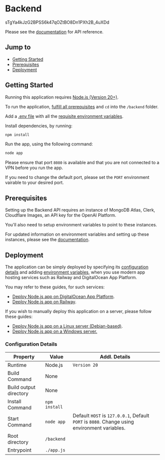 # Backend


sTgYa4kJzG2BPSS6k47qOZtBO8Dn1PXh2B_4uXDd

Please see the [documentation](https://dhruv-tech.gitbook.io/ninjachefs/backend-api/api-reference) for API reference.

## Jump to

* [Getting Started](README.md#getting-started)
* [Prerequisites](README.md#prerequisites)
* [Deployment](README.md##deployment)

## Getting Started

Running this application requires [Node.js (Version 20+)](https://nodejs.org/en/download/).&#x20;

To run the application, [fulfill all prerequisites](./#prerequisites) and `cd` into the `/backend` folder.&#x20;

Add a [.env file](https://dev.to/dallington256/how-to-use-env-file-in-nodejs-578h) with all the [requisite environment variables](./#prerequisites).

Install dependencies, by running:

```bash
npm install
```

Run the app, using the following command:

```bash
node app
```

Please ensure that port `8080` is available and that you are not connected to a VPN before you run the app.&#x20;

If you need to change the default port, please set the `PORT` environment vairable to your desired port.

## Prerequisites

Setting up the Backend API requires an instance of MongoDB Atlas, Clerk, Cloudflare Images, an API key for the OpenAI Platform.

You'll also need to setup environment variables to point to these instances.

For updated information on environment variables and setting up these instances, please see the [documentation](https://dhruv-tech.gitbook.io/ninjachefs/backend-api#prerequisites).

## Deployment

The application can be simply deployed by specifying its [configuration details](./#configuration-details) and adding [environment variables](./#prerequisites), when you use modern app hosting services such as Railway and DigitalOcean App Platform.

You may refer to these guides, for such services:

* [Deploy Node.js app on DigitalOcean App Platform](https://www.youtube.com/watch?v=4hdDDPLvpnQ).
* [Deploy Node.js app on Railway](https://alphasec.io/how-to-deploy-a-nodejs-app-on-railway/).

If you wish to manually deploy this application on a server, please follow these guides:

* [Deploy Node.js app on a Linux server (Debian-based)](https://www.digitalocean.com/community/tutorials/how-to-set-up-a-node-js-application-for-production-on-ubuntu-20-04).
* [Deploy Node.js app on a Windows server.](https://dev.to/massivebrains/deploying-node-express-app-on-a-windows-server-2l5c)

### Configuration Details

| Property               | Value         | Addl. Details                                                                                |
| ---------------------- | ------------- | -------------------------------------------------------------------------------------------- |
| Runtime                | Node.js       | `Version 20`                                                                                 |
| Build Command          | None          |                                                                                              |
| Build output directory | None          |                                                                                              |
| Install Command        | `npm install` |                                                                                              |
| Start Command          | `node app`    | Default `HOST` is `127.0.0.1`, Default `PORT` is `8080`. Change using environment variables. |
| Root directory         | `/backend`    |                                                                                              |
| Entrypoint             | `./app.js`    |                                                                                              |

